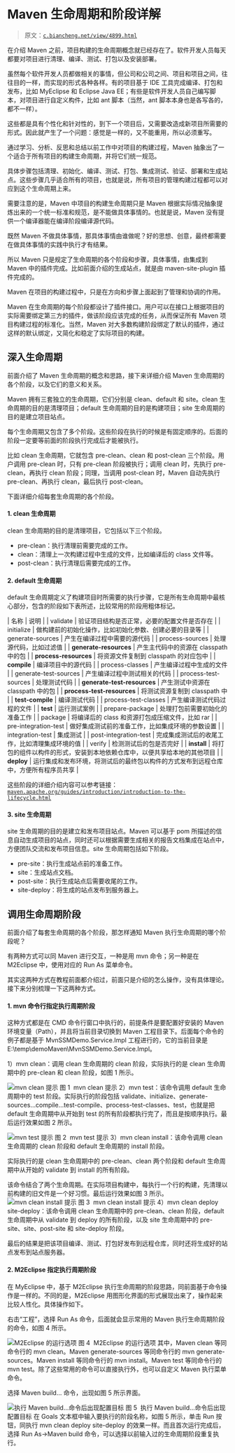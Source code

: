 # Maven 生命周期和阶段详解

> 原文：[`c.biancheng.net/view/4899.html`](http://c.biancheng.net/view/4899.html)

在介绍 Maven 之前，项目构建的生命周期概念就已经存在了。软件开发人员每天都要对项目进行清理、编译、测试、打包以及安装部署。

虽然每个软件开发人员都做相关的事情，但公司和公司之间、项目和项目之间，往往目的一样，而实现的形式各种各样。有的项目基于 IDE 工具完成编译、打包和发布，比如 MyEclipse 和 Eclipse Java EE；有些是软件开发人员自己编写脚本，对项目进行自定义构件，比如 ant 脚本（当然，ant 脚本本身也是各写各的，都不一样）。

这些都是具有个性化和针对性的，到下一个项目后，又需要改造成新项目所需要的形式。因此就产生了一个问题：感觉是一样的，又不能重用，所以必须重写。

通过学习、分析、反思和总结以前工作中对项目的构建过程，Maven 抽象出了一个适合于所有项目的构建生命周期，并将它们统一规范。

具体步骤包括清理、初始化、编译、测试、打包、集成测试、验证、部署和生成站点。这些步骤几乎适合所有的项目，也就是说，所有项目的管理构建过程都可以对应到这个生命周期上来。

需要注意的是，Maven 中项目的构建生命周期只是 Maven 根据实际情况抽象提炼出来的一个统一标准和规范，是不能做具体事情的。也就是说，Maven 没有提供一个编译器能在编译阶段编译源代码。

既然 Maven 不做具体事情，那具体事情由谁做呢？好的思想、创意，最终都需要在做具体事情的实践中执行才有结果。

所以 Maven 只是规定了生命周期的各个阶段和步骤，具体事情，由集成到 Maven 中的插件完成。比如前面介绍的生成站点，就是由 maven-site-plugin 插件完成的。

Maven 在项目的构建过程中，只是在方向和步骤上面起到了管理和协调的作用。

Maven 在生命周期的每个阶段都设计了插件接口。用户可以在接口上根据项目的实际需要绑定第三方的插件，做该阶段应该完成的任务，从而保证所有 Maven 项目构建过程的标准化。当然，Maven 对大多数构建阶段绑定了默认的插件，通过这样的默认绑定，又简化和稳定了实际项目的构建。

## 深入生命周期

前面介绍了 Maven 生命周期的概念和思路，接下来详细介绍 Maven 生命周期的各个阶段，以及它们的意义和关系。

Maven 拥有三套独立的生命周期，它们分别是 clean、default 和 site。clean 生命周期的目的是清理项目；default 生命周期的目的是构建项目；site 生命周期的目的是建立项目站点。

每个生命周期又包含了多个阶段。这些阶段在执行的时候是有固定顺序的。后面的阶段一定要等前面的阶段执行完成后才能被执行。

比如 clean 生命周期，它就包含 pre-clean、clean 和 post-clean 三个阶段。用户调用 pre-clean 时，只有 pre-clean 阶段被执行；调用 clean 时，先执行 pre-clean，再执行 clean 阶段；同理，当调用 post-clean 时，Maven 自动先执行 pre-clean、再执行 clean，最后执行 post-clean。

下面详细介绍每套生命周期的各个阶段。

#### 1\. clean 生命周期

clean 生命周期的目的是清理项目，它包括以下三个阶段。

*   pre-clean：执行清理前需要完成的工作。
*   clean：清理上一次构建过程中生成的文件，比如编译后的 class 文件等。
*   post-clean：执行清理后需要完成的工作。

#### 2\. default 生命周期

default 生命周期定义了构建项目时所需要的执行步骤，它是所有生命周期中最核心部分，包含的阶段如下表所述，比较常用的阶段用粗体标记。

| 名称 | 说明 |
| validate | 验证项目结构是否正常，必要的配置文件是否存在 |
| initialize | 做构建前的初始化操作，比如初始化参数、创建必要的目录等 |
| generate-sources | 产生在编译过程中需要的源代码 |
| process-sources | 处理源代码，比如过滤值 |
| **generate-resources** | 产生主代码中的资源在 classpath 中的包 |
| **process-resources** | 将资源文件复制到 classpath 的对应包中 |
| **compile** | 编译项目中的源代码 |
| process-classes | 产生编译过程中生成的文件 |
| generate-test-sources | 产生编译过程中测试相关的代码 |
| process-test-sources | 处理测试代码 |
| **generate-test-resources** | 产生测试中资源在 classpath 中的包 |
| **process-test-resources** | 将测试资源复制到 classpath 中 |
| **test-compile** | 编译测试代码 |
| process-test-classes | 产生编译测试代码过程的文件 |
| **test** | 运行测试案例 |
| prepare-package | 处理打包前需要初始化的准备工作 |
| package | 将编译后的 class 和资源打包成压缩文件，比如 rar |
| pre-integration-test | 做好集成测试前的准备工作，比如集成环境的参数设置 |
| integration-test | 集成测试 |
| post-integration-test | 完成集成测试后的收尾工作，比如清理集成环境的值 |
| verify | 检测测试后的包是否完好 |
| **install** | 将打包的组件以构件的形式，安装到本地依赖仓库中，以便共享给本地的其他项目 |
| **deploy** | 运行集成和发布环境，将测试后的最终包以构件的方式发布到远程仓库中，方便所有程序员共享 |

这些阶段的详细介绍内容可以参考链接：
[`maven.apache.org/guides/introduction/introduction-to-the-lifecycle.html`](http://maven.apache.org/guides/introduction/introduction-to-the-lifecycle.html)

#### 3\. site 生命周期

site 生命周期的目的是建立和发布项目站点。Maven 可以基于 pom 所描述的信息自动生成项目的站点，同时还可以根据需要生成相关的报告文档集成在站点中，方便团队交流和发布项目信息。site 生命周期包括如下阶段。

*   pre-site：执行生成站点前的准备工作。
*   site：生成站点文档。
*   post-site：执行生成站点后需要收尾的工作。
*   site-deploy：将生成的站点发布到服务器上。

## 调用生命周期阶段

前面介绍了每套生命周期的各个阶段，那怎样通知 Maven 执行生命周期的哪个阶段呢？

有两种方式可以同 Maven 进行交互，一种是用 mvn 命令；另一种是在 M2Eclipse 中，使用对应的 Run As 菜单命令。

其实这两种方式在教程前面都介绍过，前面只是介绍的怎么操作，没有具体理论。接下来分别梳理一下这两种方式。

#### 1\. mvn 命令行指定执行周期阶段

这种方式都是在 CMD 命令行窗口中执行的，前提条件是要配置好安装的 Maven 环境变量（Path），并且将当前目录切换到 Maven 工程目录下。后面每个命令的例子都是基于 MvnSSMDemo.Service.Impl 工程进行的，它的当前目录是 E:\temp\demoMaven\MvnSSMDemo.Service.Impl。

1）mvn clean：调用 clean 生命周期的 clean 阶段，实际执行的是 clean 生命周期中的 pre-clean 和 clean 阶段，如图 1 所示。

![mvn clean 提示](img/33bff328b2abb658f59ea8b312d7af15.png)
图 1  mvn clean 提示
2）mvn test：该命令调用 default 生命周期中的 test 阶段。实际执行的阶段包括 validate、initialize、generate-sources…compile…test-compile、process-test-classes、test，也就是把 default 生命周期中从开始到 test 的所有阶段都执行完了，而且是按顺序执行。最后运行效果如图 2 所示。

![mvn test 提示](img/580c575fd52a2571245fce0dadbf8ccd.png)
图 2  mvn test 提示
3）mvn clean install：该命令调用 clean 生命周期的 clean 阶段和 default 生命周期的 install 阶段。

实际执行的是 clean 生命周期中的 pre-clean、clean 两个阶段和 default 生命周期中从开始的 validate 到 install 的所有阶段。

该命令结合了两个生命周期。在实际项目构建中，每执行一个行的构建，先清理以前构建的旧文件是一个好习惯。最后运行效果如图 3 所示。![mvn clean install 提示](img/e8b63ff68eedbc8bf633494d6cd35383.png)
图 3  mvn clean install 提示
4）mvn clean deploy site-deploy：该命令调用 clean 生命周期中的 pre-clean、clean 阶段，default 生命周期中从 validate 到 deploy 的所有阶段，以及 site 生命周期中的 pre-site、site、post-site 和 site-deploy 阶段。

最后的结果是把该项目编译、测试、打包好发布到远程仓库，同时还将生成好的站点发布到站点服务器。

#### 2\. M2Eclipse 指定执行周期阶段

在 MyEclipse 中，基于 M2Eclipse 执行生命周期的阶段思路，同前面基于命令操作是一样的。不同的是，M2Eclipse 用图形化界面的形式展现出来了，操作起来比较人性化。具体操作如下。

右击“工程”，选择 Run As 命令，后面就会显示常用的 Maven 执行生命周期阶段的命令，如图 4 所示。

![M2Eclipse 的运行选项](img/6ba4b6864892db7eefad01c2316a1795.png)
图 4  M2Eclipse 的运行选项
其中，Maven clean 等同命令行的 mvn clean。Maven generate-sources 等同命令行的 mvn generate-sources。Maven install 等同命令行的 mvn install。Maven test 等同命令行的 mvn test。除了这些常用的命令可以直接执行外，也可以自定义 Maven 执行菜单命令。

选择 Maven build… 命令，出现如图 5 所示界面。

![执行 Maven build…命令后出现配置目标](img/f5e0df82bdd1687725865cf8666921f5.png)
图 5  执行 Maven build…命令后出现配置目标
在 Goals 文本框中输入要执行的阶段名称，如图 5 所示，单击 Run 按钮，同执行 mvn clean deploy site-deploy 的效果一样。而且首次运行完成后，选择 Run As→Maven build 命令，可以选择以前输入过的生命周期阶段重复执行。